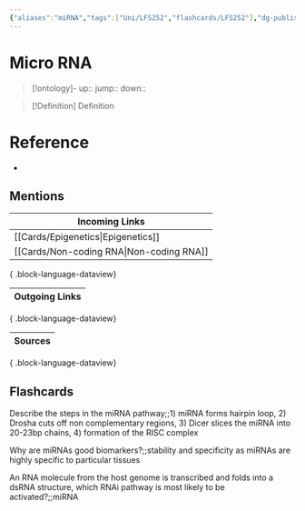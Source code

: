 ```yaml
---
{"aliases":"miRNA","tags":["Uni/LFS252","flashcards/LFS252"],"dg-publish":true,"permalink":"/cards/micro-rna/","dgPassFrontmatter":true}
---
```


# Micro RNA

> [!ontology]-
> up:: 
> jump:: 
> down:: 

> [!Definition] Definition

# Reference

- 

## Mentions

| Incoming Links                              |
| ------------------------------------------- |
| [[Cards/Epigenetics\|Epigenetics]]       |
| [[Cards/Non-coding RNA\|Non-coding RNA]] |

{ .block-language-dataview}

| Outgoing Links |
| -------------- |

{ .block-language-dataview}

| Sources |
| ------- |

{ .block-language-dataview}

## Flashcards

Describe the steps in the miRNA pathway;;1) miRNA forms hairpin loop, 2) Drosha cuts off non complementary regions, 3) Dicer slices the miRNA into 20-23bp chains, 4) formation of the RISC complex

Why are miRNAs good biomarkers?;;stability and specificity as miRNAs are highly specific to particular tissues
<!--SR:!2024-11-06,1,230-->

An RNA molecule from the host genome is transcribed and folds into a dsRNA structure, which RNAi pathway is most likely to be activated?;;miRNA
<!--SR:!2024-11-06,1,230-->

